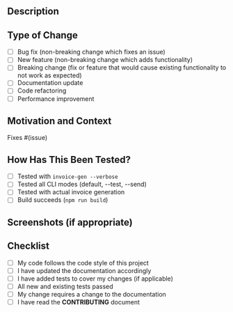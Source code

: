 ## Description

<!-- Describe your changes in detail -->

## Type of Change

- [ ] Bug fix (non-breaking change which fixes an issue)
- [ ] New feature (non-breaking change which adds functionality)
- [ ] Breaking change (fix or feature that would cause existing functionality to not work as expected)
- [ ] Documentation update
- [ ] Code refactoring
- [ ] Performance improvement

## Motivation and Context

<!-- Why is this change required? What problem does it solve? -->
<!-- If it fixes an open issue, please link to the issue here -->

Fixes #(issue)

## How Has This Been Tested?

<!-- Please describe how you tested your changes -->

- [ ] Tested with `invoice-gen --verbose`
- [ ] Tested all CLI modes (default, --test, --send)
- [ ] Tested with actual invoice generation
- [ ] Build succeeds (`npm run build`)

## Screenshots (if appropriate)

## Checklist

- [ ] My code follows the code style of this project
- [ ] I have updated the documentation accordingly
- [ ] I have added tests to cover my changes (if applicable)
- [ ] All new and existing tests passed
- [ ] My change requires a change to the documentation
- [ ] I have read the **CONTRIBUTING** document
